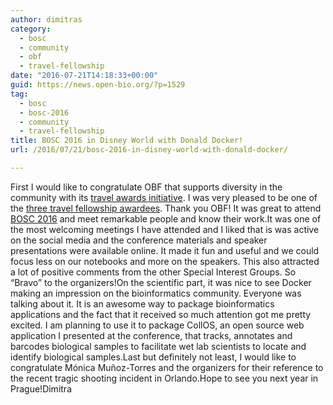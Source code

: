 ```yaml
---
author: dimitras
category:
  - bosc
  - community
  - obf
  - travel-fellowship
date: "2016-07-21T14:18:33+00:00"
guid: https://news.open-bio.org/?p=1529
tag:
  - bosc
  - bosc-2016
  - community
  - travel-fellowship
title: BOSC 2016 in Disney World with Donald Docker!
url: /2016/07/21/bosc-2016-in-disney-world-with-donald-docker/

---
```

First I would like to congratulate OBF that supports diversity in the community with its [travel awards initiative](https://news.open-bio.org/2016/03/01/obf-travel-fellowship-program/). I was very pleased to be one of the [three travel fellowship awardees](https://news.open-bio.org/2016/05/23/first-obf-travel-fellowships/). Thank you OBF! Ιt was great to attend [BOSC 2016](/wiki/BOSC_2016) and meet remarkable people and know their work.It was one of the most welcoming meetings I have attended and Ι liked that is was active on the social media and the conference materials and speaker presentations were available online. It made it fun and useful and we could focus less on our notebooks and more on the speakers. Τhis also attracted a lot of positive comments from the other Special Interest Groups. So “Bravo” to the organizers!On the scientific part, it was nice to see Docker making an impression on the bioinformatics community. Everyone was talking about it. It is an awesome way to package bioinformatics applications and the fact that it received so much attention got me pretty excited. I am planning to use it to package CollOS, an open source web application I presented at the conference, that tracks, annotates and barcodes biological samples to facilitate wet lab scientists to locate and identify biological samples.Last but definitely not least, I would like to congratulate Mónica Muñoz-Torres and the organizers for their reference to the recent tragic shooting incident in Orlando.Hope to see you next year in Prague!Dimitra
